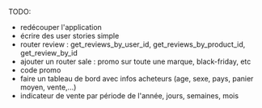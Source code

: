 TODO:

- redécouper l'application
- écrire des user stories simple
- router review : get_reviews_by_user_id, get_reviews_by_product_id, get_review_by_id
- ajouter un router sale : promo sur toute une marque, black-friday, etc
- code promo
- faire un tableau de bord avec infos acheteurs (age, sexe, pays, panier moyen, vente,...)
- indicateur de vente par période de l'année, jours, semaines, mois


